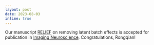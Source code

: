 ```yaml
---
layout: post
date: 2023-08-03
inline: true
---
```


Our manuscript [RELIEF](https://doi.org/10.1162/imag_a_00011) on removing latent batch effects is accepted for publication in [Imaging Neuroscience](https://direct.mit.edu/imag). Congratulations, Rongqian!
